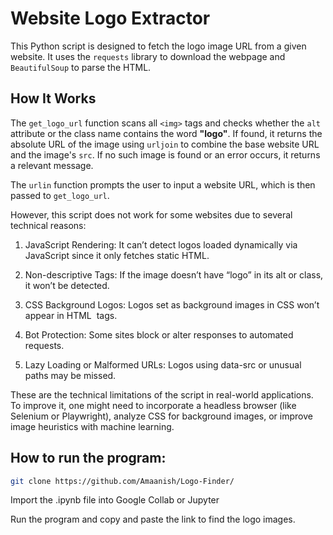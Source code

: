 # Website Logo Extractor

This Python script is designed to fetch the logo image URL from a given website. It uses the `requests` library to download the webpage and `BeautifulSoup` to parse the HTML.

##  How It Works

The `get_logo_url` function scans all `<img>` tags and checks whether the `alt` attribute or the class name contains the word **"logo"**. If found, it returns the absolute URL of the image using `urljoin` to combine the base website URL and the image's `src`. If no such image is found or an error occurs, it returns a relevant message.

The `urlin` function prompts the user to input a website URL, which is then passed to `get_logo_url`.


However, this script does not work for some websites due to several technical reasons:

1. JavaScript Rendering: It can’t detect logos loaded dynamically via JavaScript since it only fetches static HTML.

2. Non-descriptive Tags: If the image doesn’t have “logo” in its alt or class, it won’t be detected.

3. CSS Background Logos: Logos set as background images in CSS won’t appear in HTML <img> tags.

4. Bot Protection: Some sites block or alter responses to automated requests.

5. Lazy Loading or Malformed URLs: Logos using data-src or unusual paths may be missed.

These are the technical limitations of the script in real-world applications. To improve it, one might need to incorporate a headless browser (like Selenium or Playwright), analyze CSS for background images, or improve image heuristics with machine learning.

## How to run the program:

``` bash
git clone https://github.com/Amaanish/Logo-Finder/
```
Import the .ipynb file into Google Collab or Jupyter

Run the program and copy and paste the link to find the logo images.


